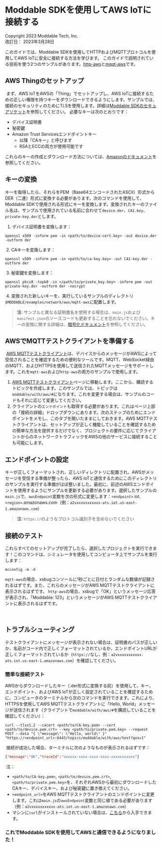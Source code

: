 # Moddable SDKを使用してAWS IoTに接続する
​Copyright 2023 Moddable Tech, Inc.<BR>
改訂日： 2023年3月28日

このガイドでは、Moddable SDKを使用してHTTPおよびMQTTプロトコルを使用してAWS IoTに安全に接続する方法を学びます。
​
このガイドで説明されている技術を使う2つのサンプルがあります。[http-aws](./http-aws)と[mqqt-aws](./mqtt-aws)です。
​
## AWS Thingのセットアップ
​
まず、AWS IoTをAWSの「Thing」でセットアップし、AWS IoTに接続するための正しい権限を持つキーをダウンロードできるようにします。サンプルでは、接続のセキュリティのためにTLSを使用します。詳細は[Moddable SDKのセキュアソケット](../../../documentation/network/securesocket.md)を参照してください。
​
必要なキーは次のとおりです：
​
* デバイス証明書
* 秘密鍵
* Amazon Trust Servicesエンドポイントキー
  * 以降「CAキー」と呼びます
  * RSAとECCの両方が使用可能です
​

これらのキーの作成とダウンロード方法については、[Amazonのドキュメント](https://docs.aws.amazon.com/iot/latest/developerguide/create-iot-resources.html)を参照してください。
​
## キーの変換
​
キーを取得したら、それらをPEM（Base64エンコードされたASCII）形式からDER（二進）形式に変換する必要があります。次のコマンドを使用して、Moddable SDKで使用される形式にキーを変換します。変換されたキーのファイル名は、サンプルで使用されている名前に合わせて`device.der`、`CA1.key`、`private-key.der`とします。
​
1. デバイス証明書を変換します：
​
```
openssl x509 -inform pem -in <path/to/device-cert.key> -out device.der -outform der
```
​
2. CAキーを変換します：
​
```
openssl x509 -inform pem -in <path/to/ca-key.key> -out CA1-key.der -outform der
```
​
3. 秘密鍵を変換します：
​
```
openssl pkcs8 -topk8 -in </path/to/private_key.key> -inform pem -out private-key.der -outform der -nocrypt
```
​
4. 変換された新しいキーを、実行しているサンプルのディレクトリ`$MODDABLE/examples/network/aws/mqtt-aws`に配置します。
​
> **注**: サンプルと異なる証明書名を使用する場合は、`main.js`および`manifest.json`のソースコードも更新することを忘れないでください。
​
キーの変換に関する詳細は、[暗号化ドキュメント](../../..//documentation/crypt/crypt.md#class-transform)を参照してください。
​
## AWSでMQTTテストクライアントを準備する
​
[AWS MQTTテストクライアント](https://us-east-1.console.aws.amazon.com/iot/home?region=us-east-1#/test)は、デバイスからのメッセージがAWSによって受信されることを確認するための便利なツールです。MQTT、WebSocket経由のMQTT、およびHTTPSを使用して送信されたMQTTメッセージをサポートします。これを`mqtt-aws`および`http-aws`の両方のサンプルで使用します。
​
1. [AWS MQTTテストクライアント](https://us-east-1.console.aws.amazon.com/iot/home?region=us-east-1#/test)ページに移動します。ここから、購読するトピックを作成します。このサンプルでは、トピックは`moddable/with/aws/#`になります。これを変更する場合は、サンプルのコードもそれに応じて変更してください。
2. クライアントの`エンドポイント`も取得する必要があります。これはページ上部の「接続の詳細」ドロップダウンにあります。次のステップのためにエンドポイントをメモし、このタブを開いたままにしておきます。
​
AWS MQTTテストクライアントは、セットアップが正しく機能していることを確認するための簡単な方法を提供するだけでなく、プロジェクトの要件に応じてクライアントからのネットワークトラフィックをAWSの他のサービスに接続することも可能にします。
​
## エンドポイントの設定
​
キーが正しくフォーマットされ、正しいディレクトリに配置され、AWSがメッセージを受信する準備が整ったら、AWS IoTと通信するためにこのディレクトリのサンプルを実行する準備がほぼ整いました。
​
最初に、前述のAWSエンドポイントを使用するようにサンプルを更新する必要があります。選択したサンプルの`main.js`で、`awsEndpoint`変数を次の形式に変更します：`<endpoint>`.iot.`<region>`.amazonaws.com（例：`a2vxxxxxxxxxxx-ats.iot.us-east-1.amazonaws.com`）
​
> **注**: `https://`のようなプロトコル識別子を含めないでください
​
## 接続のテスト
​
これらすべてのセットアップが完了したら、選択したプロジェクトを実行できます！
​
このコマンドは、シミュレータを使用してコンピュータ上でサンプルを実行します：
​
```
mcconfig -m -d
```
​
`mqtt-aws`の場合、xsbugコンソールに1秒ごとに日付とランダムな数値が記録されるはずです。また、これらのメッセージがAWS MQTTテストクライアントに表示されるはずです。
​
`http-aws`の場合、xsbugで「OK」というメッセージ応答が表示され、「Moddable: 123」というメッセージがAWS MQTTテストクライアントに表示されるはずです。
​
<!-- これらのモジュールの動作についての詳細は、[MQTTモジュール](../../..//modules/network/mqtt/mqtt.js)および[HTTPモジュール](../../../modules/network/http/http.js)を参照してください。 -->
​
## トラブルシューティング
​
テストクライアントにメッセージが表示されない場合は、証明書のパスが正しいか、名前がコード内で正しくフォーマットされているか、エンドポイントURLが正しくフォーマットされているか（`https://`なし、例：`a2vxxxxxxxxxxx-ats.iot.us-east-1.amazonaws.com`）を確認してください。
​
### 簡単な接続テスト
​
AWSからダウンロードしたキー（.der形式に変換する前）を使用して、キー、エンドポイント、およびAWS IoTが正しく設定されていることを確認するために、コンピュータのターミナルから次のコマンドを実行できます。これにより、HTTPSを使用してAWS MQTTテストクライアントに「Hello, World」メッセージが送信されます（クライアントで`moddable/with/aws/#`を購読していることを確認してください）：
​
```
curl --tlsv1.2 --cacert <path/to/CA-key.pem> --cert <path/to/device.pem.crt> --key <path/to/private.pem.key> --request POST --data "{ \"message\": \"Hello, world\" }" "https://<endpoint_url>:8443/topics/moddable/with/aws/test?qos=1"
```
​
接続が成功した場合、ターミナルに次のようなものが表示されるはずです：
​
```json
{"message":"OK","traceId":"xxxxxx-xxxx-xxxx-xxxx-xxxxxxxxxxx"}
```
​
注：
​
* `<path/to/CA-key.pem>`, `<path/to/device.pem.crt>`, `<path/to/private.pem.key>`を、それぞれAWSから最初にダウンロードしたCAキー、デバイスキー、および秘密鍵に置き換えてください。
* `<endpoint_url>`をAWS MQTTテストクライアントのエンドポイントに変更します。これは`main.js`の`awsEndpoint`変数と同じ値である必要があります（例：`a2vxxxxxxxxxxx-ats.iot.us-east-1.amazonaws.com`）
* マシンに`curl`がインストールされていない場合は、[こちら](https://everything.curl.dev/get)から入手できます。
​
### これでModdable SDKを使用してAWSと通信できるようになりました！
